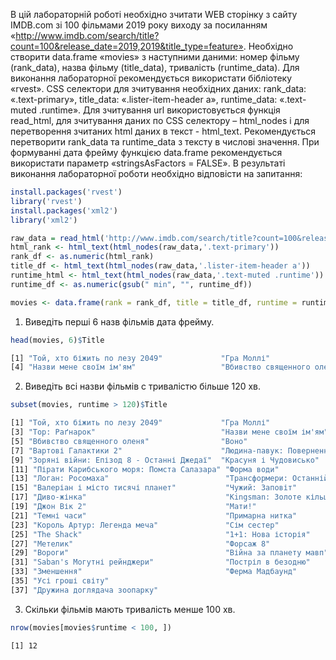 В цій лабораторній роботі необхідно зчитати WEB сторінку з сайту IMDB.com зі 100 фільмами 2019 року виходу за посиланням «http://www.imdb.com/search/title?count=100&release_date=2019,2019&title_type=feature».  Необхідно створити data.frame «movies» з наступними даними: номер фільму (rank_data), назва фільму (title_data), тривалість (runtime_data). Для виконання лабораторної рекомендується використати бібліотеку «rvest». CSS селектори для зчитування необхідних даних: rank_data: «.text-primary», title_data: «.lister-item-header a», runtime_data: «.text-muted .runtime». Для зчитування url використовується функція read_html, для зчитування даних по CSS селектору – html_nodes і для перетворення зчитаних html даних в текст - html_text. Рекомендується перетворити rank_data та runtime_data з тексту в числові значення. При формуванні дата фрейму функцією data.frame рекомендується використати параметр «stringsAsFactors = FALSE».
В результаті виконання лабораторної роботи необхідно відповісти на запитання:


```r
install.packages('rvest')
library('rvest')
install.packages('xml2')
library('xml2')

raw_data = read_html('http://www.imdb.com/search/title?count=100&release_date=2017,2017&title_type=feature')
html_rank <- html_text(html_nodes(raw_data,'.text-primary'))
rank_df <- as.numeric(html_rank)
title_df <- html_text(html_nodes(raw_data,'.lister-item-header a'))
runtime_html <- html_text(html_nodes(raw_data,'.text-muted .runtime'))
runtime_df <- as.numeric(gsub(" min", "", runtime_df))

movies <- data.frame(rank = rank_df, title = title_df, runtime = runtime_df, stringsAsFactors = FALSE)
```

1. Виведіть перші 6 назв фільмів дата фрейму.
  ```R
  head(movies, 6)$Title
  ```
  ```cmd
  [1] "Той, хто біжить по лезу 2049"             "Гра Моллі"                               "Тор: Раґнарок"            
  [4] "Назви мене своїм ім'ям"                   "Вбивство священного оленя"               "Воно"           
  ```
2. Виведіть всі назви фільмів с тривалістю більше 120 хв.
  ```R
  subset(movies, runtime > 120)$Title
  ```

  ```cmd
 [1] "Той, хто біжить по лезу 2049"             "Гра Моллі"                               
 [3] "Тор: Раґнарок"                            "Назви мене своїм ім'ям"                  
 [5] "Вбивство священного оленя"                "Воно"                                    
 [7] "Вартові Галактики 2"                      "Людина-павук: Повернення додому"         
 [9] "Зоряні війни: Епізод 8 - Останні Джедаї"  "Красуня і Чудовисько"                    
[11] "Пірати Карибського моря: Помста Салазара" "Форма води"                              
[13] "Логан: Росомаха"                          "Трансформери: Останній лицар"            
[15] "Валеріан і місто тисячі планет"           "Чужий: Заповіт"                          
[17] "Диво-жінка"                               "Kingsman: Золоте кільце"                 
[19] "Джон Вік 2"                               "Мати!"                                   
[21] "Темні часи"                               "Примарна нитка"                          
[23] "Король Артур: Легенда меча"               "Сім сестер"                              
[25] "The Shack"                                "1+1: Нова історія"                       
[27] "Метелик"                                  "Форсаж 8"                                
[29] "Вороги"                                   "Війна за планету мавп"                   
[31] "Saban's Могутні рейнджери"                "Постріл в безодню"                       
[33] "Зменшення"                                "Ферма Мадбаунд"                          
[35] "Усі гроші світу"             
[37] "Дружина доглядача зоопарку"              
  ```
3. Скільки фільмів мають тривалість менше 100 хв.
  ```R
  nrow(movies[movies$runtime < 100, ])
  ```

  ```cmd
  [1] 12
  ```
